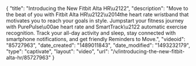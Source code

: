{
    "title": "Introducing the New Fitbit Alta HR\u2122",
    "description": "Move to the beat of you with Fitbit Alta HR\u2122\u2014the heart rate wristband that motivates you to reach your goals in style. Jumpstart your fitness journey with PurePulse\u00ae heart rate and SmartTrack\u2122 automatic exercise recognition. Track your all-day activity and sleep, stay connected with smartphone notifications, and get friendly Reminders to Move.",
    "videoid": "85727963",
    "date_created": "1489011843",
    "date_modified": "1493232179",
    "type": "captivate",
    "layout": "video",
    "url": "\/v\/introducing-the-new-fitbit-alta-hr\/85727963"
}